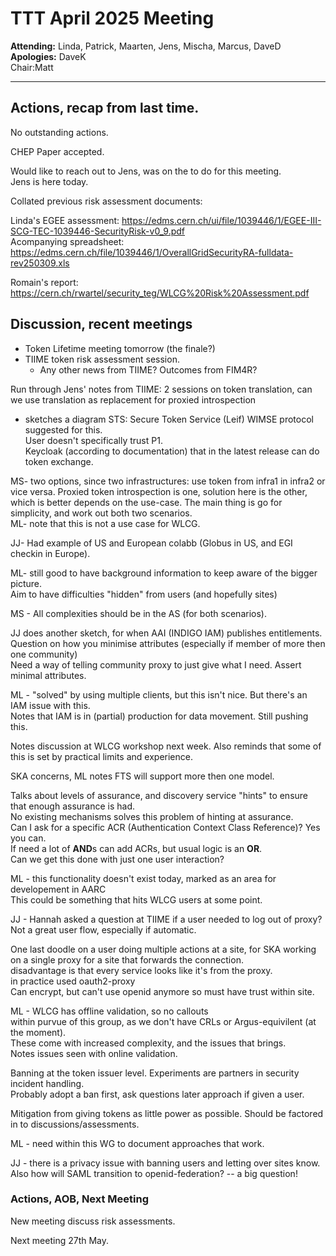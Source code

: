 # TTT April 2025 Meeting

**Attending:** Linda, Patrick, Maarten, Jens, Mischa, Marcus, DaveD  
**Apologies:** DaveK  
Chair:Matt  

---
## Actions, recap from last time.
No outstanding actions.  

CHEP Paper accepted.  

Would like to reach out to Jens, was on the to do for this meeting.  
Jens is here today.

Collated previous risk assessment documents:  

Linda's EGEE assessment: https://edms.cern.ch/ui/file/1039446/1/EGEE-III-SCG-TEC-1039446-SecurityRisk-v0_9.pdf  
Acompanying spreadsheet: https://edms.cern.ch/file/1039446/1/OverallGridSecurityRA-fulldata-rev250309.xls  

Romain's report: https://cern.ch/rwartel/security_teg/WLCG%20Risk%20Assessment.pdf  

## Discussion, recent meetings
- Token Lifetime meeting tomorrow (the finale?)
- TIIME token risk assessment session.
    - Any other news from TIIME? Outcomes from FIM4R?

Run through Jens' notes from TIIME:
2 sessions on token translation, can we use translation as replacement for proxied introspection
- sketches a diagram
STS: Secure Token Service (Leif) 
WIMSE protocol suggested for this.  
User doesn't specifically trust P1.  
Keycloak (according to documentation) that in the latest release can do token exchange.  

MS- two options, since two infrastructures: use token from infra1 in infra2 or vice versa. Proxied token introspection is one, solution here is the other, which is better depends on the use-case. The main thing is go for simplicity, and work out both two scenarios.  
ML- note that this is not a use case for WLCG.  

JJ- Had example of US and European colabb (Globus in US, and EGI checkin in Europe).  

ML- still good to have background information to keep aware of the bigger picture.  
Aim to have difficulties "hidden" from users (and hopefully sites)  

MS - All complexities should be in the AS (for both scenarios).

JJ does another sketch, for when AAI (INDIGO IAM) publishes entitlements.   
Question on how you minimise attributes (especially if member of more then one community)  
Need a way of telling community proxy to just give what I need. Assert minimal attributes.  

ML - "solved" by using multiple clients, but this isn't nice. But there's an IAM issue with this.  
Notes that IAM is in (partial) production for data movement. Still pushing this.  

Notes discussion at WLCG workshop next week. Also reminds that some of this is set by practical limits and experience.  

SKA concerns, ML notes FTS will support more then one model.  

Talks about levels of assurance, and discovery service "hints" to ensure that enough assurance is had.   
No existing mechanisms solves this problem of hinting at assurance.  
Can I ask for a specific ACR (Authentication Context Class Reference)? Yes you can.  
If need a lot of **AND**s can add ACRs, but usual logic is an **OR**.  
Can we get this done with just one user interaction?  

ML - this functionality doesn't exist today, marked as an area for developement in AARC  
This could be something that hits WLCG users at some point.  

JJ - Hannah asked a question at TIIME if a user needed to log out of proxy? Not a great user flow, especially if automatic.

One last doodle on a user doing multiple actions at a site, for SKA working on a single proxy for a site that forwards the connection.  
disadvantage is that every service looks like it's from the proxy.  
in practice used oauth2-proxy  
Can encrypt, but can't use openid anymore so must have trust within site.  

ML - WLCG has offline validation, so no callouts  
within purvue of this group, as we don't have CRLs or Argus-equivilent (at the moment).  
These come with increased complexity, and the issues that brings.  
Notes issues seen with online validation.  

Banning at the token issuer level. Experiments are partners in security incident handling.  
Probably adopt a ban first, ask questions later approach if given a user.

Mitigation from giving tokens as little power as possible. Should be factored in to discussions/assessments.

ML - need within this WG to document approaches that work. 

JJ - there is a privacy issue with banning users and letting over sites know.  
Also how will SAML transition to openid-federation? -- a big question!



### Actions, AOB, Next Meeting

New meeting discuss risk assessments.

Next meeting 27th May.

